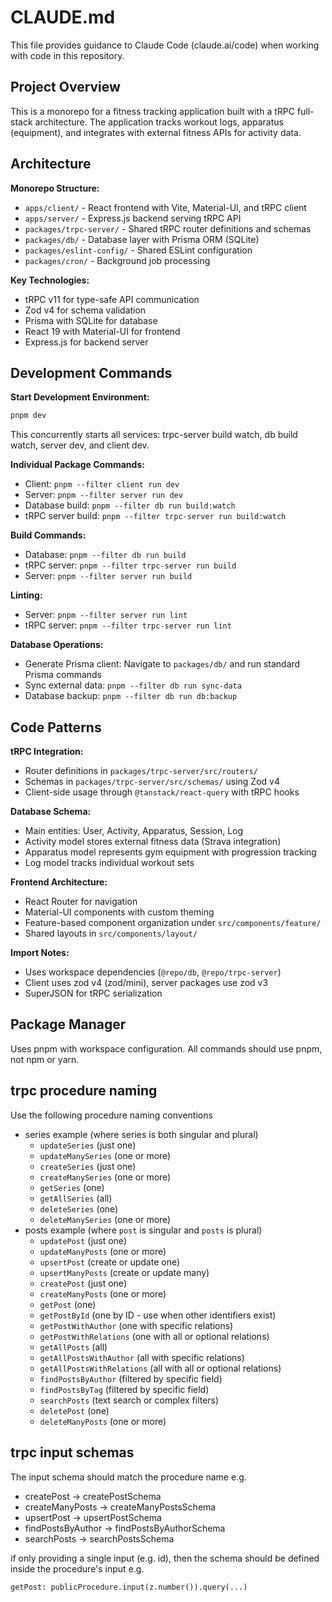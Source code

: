 # CLAUDE.md

This file provides guidance to Claude Code (claude.ai/code) when working with code in this repository.

## Project Overview

This is a monorepo for a fitness tracking application built with a tRPC full-stack architecture. The application tracks workout logs, apparatus (equipment), and integrates with external fitness APIs for activity data.

## Architecture

**Monorepo Structure:**

- `apps/client/` - React frontend with Vite, Material-UI, and tRPC client
- `apps/server/` - Express.js backend serving tRPC API
- `packages/trpc-server/` - Shared tRPC router definitions and schemas
- `packages/db/` - Database layer with Prisma ORM (SQLite)
- `packages/eslint-config/` - Shared ESLint configuration
- `packages/cron/` - Background job processing

**Key Technologies:**

- tRPC v11 for type-safe API communication
- Zod v4 for schema validation
- Prisma with SQLite for database
- React 19 with Material-UI for frontend
- Express.js for backend server

## Development Commands

**Start Development Environment:**

```bash
pnpm dev
```

This concurrently starts all services: trpc-server build watch, db build watch, server dev, and client dev.

**Individual Package Commands:**

- Client: `pnpm --filter client run dev`
- Server: `pnpm --filter server run dev`
- Database build: `pnpm --filter db run build:watch`
- tRPC server build: `pnpm --filter trpc-server run build:watch`

**Build Commands:**

- Database: `pnpm --filter db run build`
- tRPC server: `pnpm --filter trpc-server run build`
- Server: `pnpm --filter server run build`

**Linting:**

- Server: `pnpm --filter server run lint`
- tRPC server: `pnpm --filter trpc-server run lint`

**Database Operations:**

- Generate Prisma client: Navigate to `packages/db/` and run standard Prisma commands
- Sync external data: `pnpm --filter db run sync-data`
- Database backup: `pnpm --filter db run db:backup`

## Code Patterns

**tRPC Integration:**

- Router definitions in `packages/trpc-server/src/routers/`
- Schemas in `packages/trpc-server/src/schemas/` using Zod v4
- Client-side usage through `@tanstack/react-query` with tRPC hooks

**Database Schema:**

- Main entities: User, Activity, Apparatus, Session, Log
- Activity model stores external fitness data (Strava integration)
- Apparatus model represents gym equipment with progression tracking
- Log model tracks individual workout sets

**Frontend Architecture:**

- React Router for navigation
- Material-UI components with custom theming
- Feature-based component organization under `src/components/feature/`
- Shared layouts in `src/components/layout/`

**Import Notes:**

- Uses workspace dependencies (`@repo/db`, `@repo/trpc-server`)
- Client uses zod v4 (zod/mini), server packages use zod v3
- SuperJSON for tRPC serialization

## Package Manager

Uses pnpm with workspace configuration. All commands should use pnpm, not npm or yarn.

## trpc procedure naming

Use the following procedure naming conventions

- series example (where series is both singular and plural)
  - `updateSeries` (just one)
  - `updateManySeries` (one or more)
  - `createSeries` (just one)
  - `createManySeries` (one or more)
  - `getSeries` (one)
  - `getAllSeries` (all)
  - `deleteSeries` (one)
  - `deleteManySeries` (one or more)
- posts example (where `post` is singular and `posts` is plural)
  - `updatePost` (just one)
  - `updateManyPosts` (one or more)
  - `upsertPost` (create or update one)
  - `upsertManyPosts` (create or update many)
  - `createPost` (just one)
  - `createManyPosts` (one or more)
  - `getPost` (one)
  - `getPostById` (one by ID - use when other identifiers exist)
  - `getPostWithAuthor` (one with specific relations)
  - `getPostWithRelations` (one with all or optional relations)
  - `getAllPosts` (all)
  - `getAllPostsWithAuthor` (all with specific relations)
  - `getAllPostsWithRelations` (all with all or optional relations)
  - `findPostsByAuthor` (filtered by specific field)
  - `findPostsByTag` (filtered by specific field)
  - `searchPosts` (text search or complex filters)
  - `deletePost` (one)
  - `deleteManyPosts` (one or more)

## trpc input schemas

The input schema should match the procedure name e.g.

- createPost -> createPostSchema
- createManyPosts -> createManyPostsSchema
- upsertPost -> upsertPostSchema
- findPostsByAuthor -> findPostsByAuthorSchema
- searchPosts -> searchPostsSchema

if only providing a single input (e.g. id), then the schema should be defined inside the procedure's input e.g.

```
getPost: publicProcedure.input(z.number()).query(...)
```
